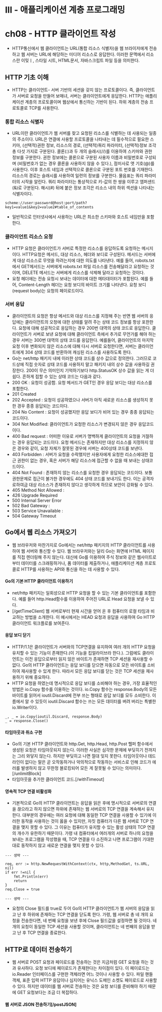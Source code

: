 # III - 애플리케이션 계층 프로그래밍

# ch08 - HTTP 클라이언트 작성
- HTTP통신에서 웹 클라이언트는 URL(통합 리소스 식별자)을 웹 브라이저에게 전송하고 웹 서버는 URL에 해당하는 미디어 리소스로 응답한다. 이러한 문맥에서 리소스란 이밎ㅣ, 스타일 시트, HTML문서,
자바스크립트 파일 등을 의미한다.

## HTTP 기초 이해
- HTTP는 클라이언트- 서버 기반의 세션을 갖지 않는 프로토콜이다. 즉, 클라이언트가 서버로 요청을 만들어 보매녀, 서버는 클라이언트에게 응답한다. HTTP는 애플리케이션 계층의 프로토콜이며 
웹상에서 통신하는 기반이 된다. 하위 계층의 전송 프로토콜로 TCP를 사용한다.

### 통합 리소스 식별자
- URL이란 클라이언트가 웹 서버를 찾고 요청된 리소스를 식별하는 데 사용되는 일종의 주소이다. URL은 연결에 사용할 프로토콜을 나타내는 데 필수적으로 필요한 스키마, (선택적)권한 정보, 리소스의 경로,
(선택적)쿼리 파라미터, (선택적)정보 조각 총 다섯 가지로 구분된다. 콜론(:)과 두 개의 슬래시(//)를 이용하여 스키마와 권한 정보를 구분한다. 권한 정보에는 콜론으로 구분된 사용자 이름과 비밀번호로 구성되며
(비밀번호가 없는 경우 콜론을 사용하지 않을 수 있다.), 점미사로 앳 기호(@)를 사용한다. 이후 호스트 네임과 선택적으로 콜론으로 구분된 포트 번호를 기재한다. 리소스의 경로는 슬래시를 사용하여 일련의
정보를 구분한다. 물음표는 쿼리 파라미터의 시작을 알린다. 쿼리 파라미터는 통상적으로 키-값의 한 쌍을 이루고 앰퍼샌드(&)로 구분된다. 해시(#) 뒤에 붙은 정보 조각은 리소스 내의 하위 섹션을 나타내는 식별자이다.
```
scheme://user:password@host:port/path?key1=value1&key2=value2#table_of_contents
```
- 일반적으로 인터넷사에서 사용하는 URL은 최소한 스키마와 호스트 네임만을 포함한다. 

### 클라이언트 리소스 요청
- HTTP 요청은 클라이언트가 서버로 특정한 리소스를 응답하도록 요청하는 메시지이다. HTTP요청은 메서드, 대상 리소스, 헤더와 보디로 구성된다. 메서드는 서버에게 대상 리소스로 무엇을 하려는지에 대한 
의도를 나타낸다. 예를 들어, robots.txt에서 GET메서드는 서버에게 robots.txt 파일 리소스를 전송해달라고 요청하는 것이며, DELETE 메서드는 서버에게 리소스를 삭제해 달라고 요청하는 것이다.
- 요청 헤더에는 전송 요청시 보내는 데이터에 대한 메타데이터가 포함된다. 예를 들어, Content-Length 헤더는 요청 보디의 바이트 크기를 나타낸다. 요청 보디(request body)는 요청의 페이로드이다.

### 서버 응답
- 클라이언트의 요청은 항상 메서드와 대상 리소스를 지정해 주는 반면 웹 서버의 응답에는 클라이언트의 오청에 대한 상태를 알려 주는 상태 코드 정보를 항상 포한한다. 요청에 대해 성공적으로 응답하는
경우 200번 대역의 상태 코드로 응답한다. 클라이언트가 서버로 보낸 요청에 대해 클라이언트 측에서 추가로 무언가를 해야 하는 경우 서버는 300번 대역의 상태 코드를 응답한다. 예를들어, 클라이언트의 
마지막 요청 이후 변화되지 않은 리소스에 대해 다시 서버로 요청한다면, 서버는 클라이언트에게 304 상태 코드를 반환하여 캐싱된 리소스를 사용하도록 한다.
- Go는 net/http 패키지 내에 이러한 상태 코드를 상수 값으로 정의한다. 그러므로 코드상에 직접 숫자로 상태 코드를 사용하지 말고 패키지 내의 상수 값을 사용하길 권장한다.
200이 무슨 의미인지 기억하기보다 http.StatusOK 상수 값을 읽는 게 더 쉽다. 흔하게 접할 수 있는 상태 코드는 다음과 같다.
- 200 OK : 요청이 성공함. 요청 메서드가 GET인 경우 응답 보디는 대상 리소스를 포함한다.
- 201 Created
- 202 Accepted : 요청이 성공하였으나 서버가 아직 새로운 리소스를 생성하지 못한 경우 종종 응답되는 코드이다. 
- 204 No Content : 요청이 성공했지만 응답 보디가 비어 있는 경우 종종 응답되는 코드이다.
- 304 Not Modified: 클라이언트가 요청한 리소스가 변경되지 않은 경우 응답코드이다.
- 400 Bad request : 어떠한 이유로 서버가 명백하게 클라이언트의 요청을 거절하는 경우 응답되는 코드이다. 요청 메서드는 존재하지만 대상 리소스를 지정하지 않은 경우와 같이, 요청 자체가 잘못된 경우에 서버는 400상태 코드를 보낸다.
- 403 Forbidden : 서버가 요청을 수락했지만 사용자에게 요청한 리소스에대한 접근 권한이 없는 경우, 혹은 서버가 해당 리소스에 접근할 수 없을 때 보내는 상태코드이다.
- 404 Not Found : 존재하지 않는 리소스를 요청한 경우 응답되는 코드이다. 보통 권한문제로 접근이 불가한 경우에도 404 상태 코드를 보내기도 한다. 이는 공격자로하여금 대상 리소스가 존재하지 않다고
생각하게 하므로 보안이 강화될 수 있다.
- 405 Method Not Allowed : 
- 426 Upgrade Required
- 500 Internal Server Error
- 502 Bad Gateway : 
- 503 Service Unavailable :
- 504 Gateway Timeout

## Go에서 웹 리소스 가져오기
- 웹 브라우저와 마찬가지로 Go에서는 net/http 패키지의 HTTP 클라이언트를 사용하여 웹 서버와 통신할 수 있다. 웹 브라우저와는 달리 Go는 화면에 HTML 페이지를 직접 렌더링해 주지 않는다.
대신에 Go를 이용하여 주식 정보와 같은 웹사이트로부터 데이터를 스크래핑하거나, 폼 데이터를 제출하거나, 애플리케이션 계층 프로토콜로 HTTP를 사용하는 API와 통신을 하는 데 사용할 수 있다.

#### Go의 기본 HTTP 클라이언트 이용하기
- net/http 패키지는 일회성으로 HTTP 요청을 할 수 있는 기본 클라이언트를 포함한다. 예를 들어 http.Head함수를 이용하여 주어진 URL로 Head 요청을 보낼 수 있다.
- [/getTimeClient] 웹 서버로부터 현재 시간을 얻어 온 후 컴퓨터의 로컬 타임과 비교하는 방법을 소개한다. 이 예시에서는 HEAD 요청과 응답을 사용하여 Go HTTP 클라이언트 워크플로를 보여준다.

#### 응답 보디 닫기
- HTTP/1.1은 클라이언트가 서버와의 TCP연결을 유지하여 여러 개의 HTTP 요청을 유치할 수 있는 기능이 존재한다.(이 기능을 킵얼라이브라 한다.). 그럼에도 클라이언트는 이전 응답으로부터 읽지 않은 바이트가 존재하면 TCP 세션을 재사용할 수 없다. Go의 HTTP 클라이언트는 응답 보디를 닫으면 자동으로 모든 바이트를 소비하여 재사용할 수 있게 한다. 따라서 모든 응답 보디를 닫는 것은 TCP 세션을 재사용하기 위해 중요하다.
- HTTP 요청을 하였는데 명시적으로 응답 보디를 소비해야 하는 경우, 가장 효율적인 방법은 io.Copy 함수를 이용하는 것이다. io.Copy 함수는 response.Body의 모든 바이트를 읽어서 ioutil.Discard에 전부 쓰는 형태로 응답 보디를 모두 소비한다. 이름에서 알 수 있듯이 ioutil.Discard 함수는 쓰는 모든 데이터를 버려 버리는 특별한 io.Writer이다.
```
_, _ = io.Copy(ioutil.Discard, response.Body)
_ = response.Close()
```

#### 타임아웃과 취소 구현
- Go의 기본 HTTP 클라이언트와 http.Get, http.Head, http.Post 헬퍼 함수에서 생성된 요청은 타임아웃되지 않는다. 이러한 사실은 심각한 문제에 부딪히기 전까지는 그리 와닿지 않는다. 하지만 부딪히고 나면 절대 잊지 못한다. 타임아웃이나 데드라인이 없다는 말은 곧 오작동하거나 악의적으로 작동하는 서비스로 인해 코드가 에러를 발생하지 않고 무한정 블로킹되어 모든 게 잘못될 수 있다는 의미이다.[/unlimitBlock]
- 타임아웃을 추가한 클라이언트 코드.[/withTimeout]

#### 영속적 TCP 연결 비활성화
- 기본적으로 Go의 HTTP 클라이언트는 응답을 읽은 후에 명시적으로 서버로의 연결을 끊으라고 하지 않으면 하위에 존재하는 웹 서버로의 TCP 연결을 계속해서 유지한다. 대부분의 경우에는 여러 요청에 대해 동일한 TCP 연결을 사용할 수 있기에 이러한 동작을 사용하는 것이 옳을 수 있지만, 자칫 컴퓨터가 다른 웹 서버로 TCP 연결을 맺지 못할 수 있다. 그 이유는 컴퓨터가 유지할 수 있는 활성 상태의 TCP 연결의 개수가 유한하기 때문이다. 가령 내 컴퓨터에서 여러개의 서버로 하나의 요청을 보내는 프로그램을 작성했을 때, TCP 연결을 다 소진하고 나면 프로그램이 기대한 대로 동작하지 않고 새로운 연결을 맺지 못할 수 있다. 
```
--- 생략 ---

req, err := http.NewRequestWithContext(ctx, http,MethodGet, ts.URL, nil)
if err !=nil {
    fmt.Println(err)
    return
}
req.Close = true

--- 생략 ---

```

- 요청의 Close 필드를 true로 두어 Go의 HTTP 클라이언트가 웹 서버의 응답을 읽고 난 후 하위에 존재하는 TCP 연결을 닫도록 한다. 가령, 웹 서버로 총 네 개의 요청을 전송한다면, 네 번째 요청을 보낸 후에 Close 필드값을 설정하면 될 것이다. 네 개의 요청이 동일한 TCP 세션을 사용할 것이며, 클라이언트는 네 번째의 응답을 받고 난 후 TCP 연결을 종료한다.

## HTTP로 데이터 전송하기
- 웹 서버로 POST 요청과 페이로드를 전송하는 것은 지금처럼 GET 요청을 하는 것과 유사하다. 요청 보디에 페이로드가 존재한다는 차이점이 있다. 이 페이로드는 io.Reader 인터페이스를 구현한 객체라면 어느 것이나 사용할 수 있다. 파일 핸들 객체, 표준 입력 HTTP 응답이나 심지어는 유닉스 도메인 소켓도 페이로드로 사용할 수 있다. 하지만 데이터를 웹 서버로 전송하는 것은 요청 보디를 준비해야 하기 때문에 GET 요청보다는 조금 더 복잡하다.

#### 웹 서버로 JSON 전송하기[/postJSON]
